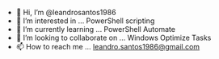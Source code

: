 - 👋 Hi, I’m @leandrosantos1986
- 👀 I’m interested in ... PowerShell scripting
- 🌱 I’m currently learning ... PowerShell Automate
- 💞️ I’m looking to collaborate on ... Windows Optimize Tasks
- 📫 How to reach me ... leandro.santos1986@gmail.com

<!---
leandrosantos1986/leandrosantos1986 is a ✨ special ✨ repository because its `README.md` (this file) appears on your GitHub profile.
You can click the Preview link to take a look at your changes.
--->
